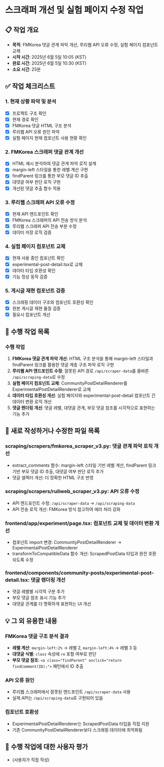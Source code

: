 # 스크래퍼 개선 및 실험 페이지 수정 작업

## 📋 작업 개요
- **목적**: FMKorea 댓글 관계 파악 개선, 루리웹 API 오류 수정, 실험 페이지 컴포넌트 교체
- **시작 시간**: 2025년 6월 5일 10:05 (KST)
- **완료 시간**: 2025년 6월 5일 10:30 (KST)
- **소요 시간**: 25분

## ✅ 작업 체크리스트

### 1. 현재 상황 파악 및 분석
- [x] 프로젝트 구조 확인
- [x] 현재 경로 확인
- [x] FMKorea 댓글 HTML 구조 분석
- [x] 루리웹 API 오류 원인 파악
- [x] 실험 페이지 현재 컴포넌트 사용 현황 확인

### 2. FMKorea 스크래퍼 댓글 관계 개선
- [x] HTML 예시 분석하여 댓글 관계 파악 로직 설계
- [x] margin-left 스타일을 통한 레벨 계산 구현
- [x] findParent 링크를 통한 부모 댓글 ID 추출
- [x] 대댓글 여부 판단 로직 구현
- [x] 개선된 댓글 추출 함수 적용

### 3. 루리웹 스크래퍼 API 오류 수정
- [x] 현재 API 엔드포인트 확인
- [x] FMKorea 스크래퍼의 API 전송 방식 분석
- [x] 루리웹 스크래퍼 API 전송 부분 수정
- [x] 데이터 저장 로직 검증

### 4. 실험 페이지 컴포넌트 교체
- [x] 현재 사용 중인 컴포넌트 확인
- [x] experimental-post-detail.tsx로 교체
- [x] 데이터 타입 호환성 확인
- [x] 기능 정상 동작 검증

### 5. 게시글 재현 컴포넌트 검증
- [x] 스크래핑 데이터 구조와 컴포넌트 호환성 확인
- [x] 원본 게시글 재현 품질 검증
- [x] 필요시 컴포넌트 개선

## 📝 수행 작업 목록

### 수행 작업
1. **FMKorea 댓글 관계 파악 개선**: HTML 구조 분석을 통해 margin-left 스타일과 findParent 링크를 활용한 댓글 계층 구조 파악 로직 구현
2. **루리웹 API 엔드포인트 수정**: 잘못된 API 경로 `/api/scraper-data`를 올바른 `/api/scraping-data`로 수정
3. **실험 페이지 컴포넌트 교체**: CommunityPostDetailRenderer를 ExperimentalPostDetailRenderer로 교체
4. **데이터 타입 호환성 개선**: 실험 페이지와 experimental-post-detail 컴포넌트 간 데이터 변환 로직 개선
5. **댓글 렌더링 개선**: 댓글 레벨, 대댓글 관계, 부모 댓글 참조를 시각적으로 표현하는 기능 추가

## 📁 새로 작성하거나 수정한 파일 목록

### scraping/scrapers/fmkorea_scraper_v3.py: 댓글 관계 파악 로직 개선
- extract_comments 함수: margin-left 스타일 기반 레벨 계산, findParent 링크 기반 부모 댓글 ID 추출, 대댓글 여부 판단 로직 추가
- 댓글 셀렉터 개선: 더 정확한 HTML 구조 반영

### scraping/scrapers/ruliweb_scraper_v3.py: API 오류 수정
- API 엔드포인트 수정: `/api/scraper-data` → `/api/scraping-data`
- API 전송 로직 개선: FMKorea 방식 참고하여 에러 처리 강화

### frontend/app/experiment/page.tsx: 컴포넌트 교체 및 데이터 변환 개선
- 컴포넌트 import 변경: CommunityPostDetailRenderer → ExperimentalPostDetailRenderer
- transformToCompatibleData 함수 개선: ScrapedPostData 타입과 완전 호환되도록 수정

### frontend/components/community-posts/experimental-post-detail.tsx: 댓글 렌더링 개선
- 댓글 레벨별 시각적 구분 추가
- 부모 댓글 참조 표시 기능 추가
- 대댓글 관계를 더 명확하게 표현하는 UI 개선

## 💡 그 외 유용한 내용

### FMKorea 댓글 구조 분석 결과
- **레벨 계산**: `margin-left:2%` → 레벨 2, `margin-left:4%` → 레벨 3 등
- **대댓글 식별**: `class` 속성에 `re` 포함 여부로 판단
- **부모 댓글 참조**: `<a class="findParent" onclick="return findComment(ID);">` 패턴에서 ID 추출

### API 오류 원인
- 루리웹 스크래퍼에서 잘못된 엔드포인트 `/api/scraper-data` 사용
- 실제 API는 `/api/scraping-data`로 구현되어 있음

### 컴포넌트 호환성
- ExperimentalPostDetailRenderer는 ScrapedPostData 타입을 직접 지원
- 기존 CommunityPostDetailRenderer보다 스크래핑 데이터에 최적화됨

## 👤 수행 작업에 대한 사용자 평가
- (사용자가 직접 작성) 